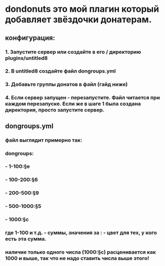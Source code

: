 # dondonuts это мой плагин который добавляет звёздочки донатерам.

## конфигурация:
### 1. Запустите сервер или создайте в его / директорию plugins/untitled8
### 2. В untitled8 создайте файл dongroups.yml
### 3. Добавьте группы донатов в файл (гайд ниже)
### 4. Если сервер запущен - перезапустите. Файл читается при каждом перезапуске. Если же в шаге 1 была создана директория, просто запустите сервер.

## dongroups.yml
### файл выглядит примерно так:

### dongroups:
### - 1-100:§e
### - 100-200:§6
### - 200-500:§9
### - 500-1000:§5
### - 1000:§c

### где 1-100 и т.д. - суммы, значения за : - цвет для тех, у кого есть эта сумма.
### наличие только одного числа (1000:§c) расценивается как 1000 и выше, так что не надо ставить числа выше этого!
